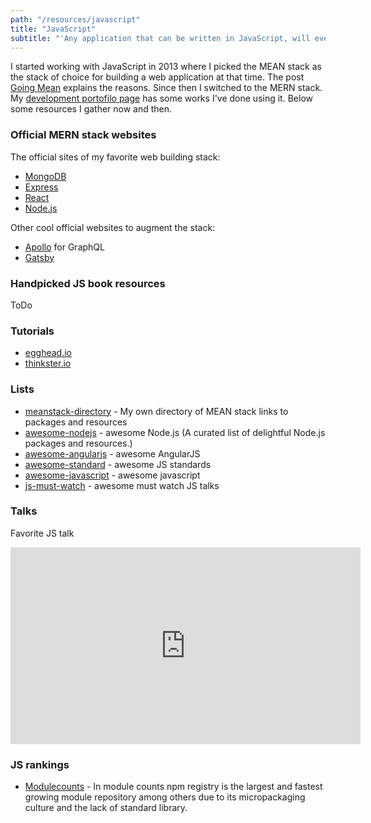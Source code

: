 ```yaml
---
path: "/resources/javascript"
title: "JavaScript"
subtitle: "'Any application that can be written in JavaScript, will eventually be written in JavaScript.' - Jeff Atwood"
---
```


I started working with JavaScript in 2013 where I picked the MEAN stack as the stack of choice for building a web application at that time. The post [Going Mean](/2014/10/10/introductory-post-going-mean) explains the reasons. Since then I switched to the MERN stack. My [development portofilo page](/development) has some works I've done using it. Below some resources I gather now and then.

### Official MERN stack websites

The official sites of my favorite web building stack:

 - [MongoDB](https://www.mongodb.com/)
 - [Express](http://expressjs.com/)
 - [React](https://reactjs.org/)
 - [Node.js](http://nodejs.org)
    
Other cool official websites to augment the stack:

 - [Apollo](https://www.apollographql.com/) for GraphQL
 - [Gatsby](https://www.gatsbyjs.org/)

### Handpicked JS book resources

ToDo

### Tutorials 

  - [egghead.io](https://egghead.io/)
  - [thinkster.io](https://thinkster.io/)
    
### Lists

 - [meanstack-directory](https://github.com/kyrcha/meanstack-directory) - My own directory of MEAN stack links to packages and resources 
 - [awesome-nodejs](https://github.com/sindresorhus/awesome-nodejs) - awesome Node.js (A curated list of delightful Node.js packages and resources.)
 - [awesome-angularjs](https://github.com/gianarb/awesome-angularjs) - awesome AngularJS
 - [awesome-standard](https://github.com/feross/awesome-standard) - awesome JS standards
 - [awesome-javascript](https://github.com/sorrycc/awesome-javascript) - awesome javascript
 - [js-must-watch](https://github.com/bolshchikov/js-must-watch) - awesome must watch JS talks

### Talks

Favorite JS talk

<iframe width="560" height="315" src="https://www.youtube.com/embed/WrbdNhPhkMM" frameborder="0" allow="accelerometer; autoplay; encrypted-media; gyroscope; picture-in-picture" allowfullscreen></iframe>

 ### JS rankings

  - [Modulecounts](http://www.modulecounts.com/) - In module counts npm registry is the largest and fastest growing module repository among others due to its micropackaging culture and the lack of standard library.
